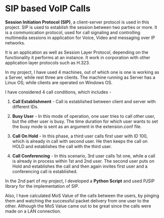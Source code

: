 # SIP based VoIP Calls

**Session Initiation Protocol (SIP)**, a client-server protocol is used in this project. SIP is used to establish the session between two parties or more. It is a communication protocol, used for call signaling and controlling multimedia sessions in application for Voice, Video and messaging over IP networks.

It is an application as well as Session Layer Protocol, depending on the functionality it performs at an instance. It work in corporation with other application layer protocols such as H.323. 

In my project, I have used 4 machines, out of which one is one is working as a Server, while rest three are clients. The machine running as Server has a Linux OS; while clients are operated on Windows OS.

I have considered 4 call conditions, which includes - 

1. **Call Establishment** - Call is established between client and server with different IDs.

2. **Busy User** - In this mode of operation, one user tries to call other user, but the other user is busy. The time duration for which user wants to set the busy mode is sent as an argument in the extension.conf file.

3. **Call On Hold** - In this phase, a third user calls first user with ID 100, which is already in call with second user. He then keeps the call on HOLD and establishes the call with the third user.

4. **Call Conferencing** - In this scenario, 3rd user calls 1st one, while a call is already in process within 1st and 2nd user. The second user puts on Hold and establishes the call and then again invites first user and a conferencing call is established.

In the 2nd part of my project, I developed a **Python Script** and used PJSIP library for the implementation of SIP.

Also, I have calculated MoS Value of the calls between the users, by pinging them and watching the successful packet delivery from one user to the other. Although the MoS Value came out to be great since the calls were made on a LAN connection.

